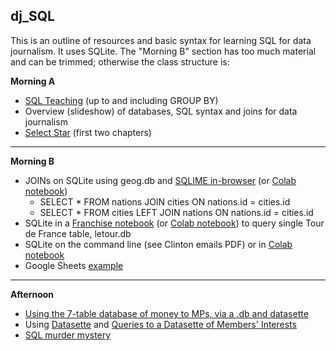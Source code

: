 ## dj_SQL

This is an outline of resources and basic syntax for learning SQL for data journalism. It uses SQLite. The "Morning B" section has too much material and can be trimmed; otherwise the class structure is:

**Morning A**
- [SQL Teaching](https://www.sqlteaching.com/) (up to and including GROUP BY)
- Overview (slideshow) of databases, SQL syntax and joins for data journalism
- [Select Star](https://selectstarsql.com/) (first two chapters)
---
**Morning B**
- JOINs on SQLite using geog.db and [SQLIME in-browser](https://sqlime.org/) (or [Colab notebook](https://colab.research.google.com/drive/13Pph-0FMivBNmLqudq6-Pc735FsodYkR?usp=sharing))
  - SELECT * FROM nations JOIN cities ON nations.id = cities.id
  - SELECT * FROM cities LEFT JOIN nations ON nations.id = cities.id
- SQLite in a [Franchise notebook](https://franchise.cloud/app/) (or [Colab notebook](https://colab.research.google.com/drive/1n3IO3Gi8oUuiDq4j10tcP-2Nq_R8R5sW?usp=sharing)) to query single Tour de France table, letour.db
- SQLite on the command line (see Clinton emails PDF) or in [Colab notebook](https://colab.research.google.com/drive/1NOUTBoVt7Lf34IcWFSKXQVq90dXiF7IN?usp=sharing)
- Google Sheets [example](https://github.com/aodhanlutetiae/dj_SQL/blob/main/tdf_sql_using_QUERY.xlsx)

---
**Afternoon**
- [Using the 7-table database of money to MPs, via a .db and datasette](https://til.simonwillison.net/shot-scraper/scraping-flourish)
- Using [Datasette](https://datasette.io/) and [Queries to a Datasette of Members' Interests](https://github.com/simonw/register-of-members-interests-datasette)
- [SQL murder mystery](http://mystery.knightlab.com/index.html#experienced)
<!-- - Application STILL TO COME: database driven user app on [Glitch](https://hello-sqlite.glitch.me/) -->
